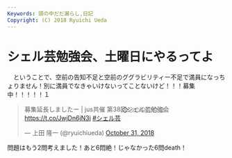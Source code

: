 ```yaml
---
Keywords: 頭の中だだ漏らし,日記
Copyright: (C) 2018 Ryuichi Ueda
---
```


# シェル芸勉強会、土曜日にやるってよ


　ということで、空前の告知不足と空前のググラビリティー不足で満員になっちょりません！別に満員でなきゃいけないってことないけど！！！募集中！！！！！１

<blockquote class="twitter-tweet" data-partner="tweetdeck"><p lang="ja" dir="ltr">募集延長しましたー | jus共催 第38回҈҈҉҈҈҉シ҈҉ェ҈҉ル҈҉芸҈҉勉҈҉強҈҉会 <a href="https://t.co/JwjDn6jN3i">https://t.co/JwjDn6jN3i</a> <a href="https://twitter.com/hashtag/%E3%82%B7%E3%82%A7%E3%83%AB%E8%8A%B8?src=hash&amp;ref_src=twsrc%5Etfw">#シェル芸</a></p>&mdash; 上田 隆一 (@ryuichiueda) <a href="https://twitter.com/ryuichiueda/status/1057616075917905923?ref_src=twsrc%5Etfw">October 31, 2018</a></blockquote>
<script async src="https://platform.twitter.com/widgets.js" charset="utf-8"></script>


問題はもう2問考えました！あと6悶絶！じゃなかった6問death！
